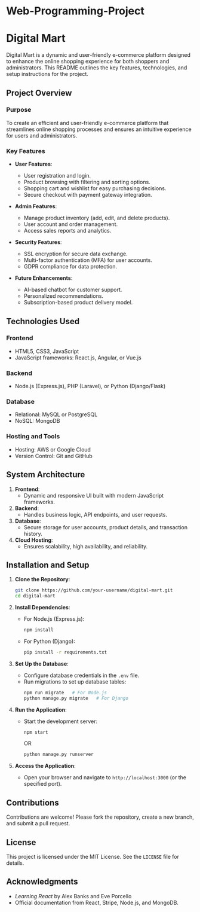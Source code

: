 # Web-Programming-Project
# Digital Mart

Digital Mart is a dynamic and user-friendly e-commerce platform designed to enhance the online shopping experience for both shoppers and administrators. This README outlines the key features, technologies, and setup instructions for the project.

## Project Overview

### Purpose
To create an efficient and user-friendly e-commerce platform that streamlines online shopping processes and ensures an intuitive experience for users and administrators.

### Key Features
- **User Features**:
  - User registration and login.
  - Product browsing with filtering and sorting options.
  - Shopping cart and wishlist for easy purchasing decisions.
  - Secure checkout with payment gateway integration.

- **Admin Features**:
  - Manage product inventory (add, edit, and delete products).
  - User account and order management.
  - Access sales reports and analytics.

- **Security Features**:
  - SSL encryption for secure data exchange.
  - Multi-factor authentication (MFA) for user accounts.
  - GDPR compliance for data protection.

- **Future Enhancements**:
  - AI-based chatbot for customer support.
  - Personalized recommendations.
  - Subscription-based product delivery model.

## Technologies Used

### Frontend
- HTML5, CSS3, JavaScript
- JavaScript frameworks: React.js, Angular, or Vue.js

### Backend
- Node.js (Express.js), PHP (Laravel), or Python (Django/Flask)

### Database
- Relational: MySQL or PostgreSQL
- NoSQL: MongoDB

### Hosting and Tools
- Hosting: AWS or Google Cloud
- Version Control: Git and GitHub

## System Architecture
1. **Frontend**: 
   - Dynamic and responsive UI built with modern JavaScript frameworks.
2. **Backend**:
   - Handles business logic, API endpoints, and user requests.
3. **Database**: 
   - Secure storage for user accounts, product details, and transaction history.
4. **Cloud Hosting**:
   - Ensures scalability, high availability, and reliability.

## Installation and Setup

1. **Clone the Repository**:
   ```bash
   git clone https://github.com/your-username/digital-mart.git
   cd digital-mart
   ```

2. **Install Dependencies**:
   - For Node.js (Express.js):
     ```bash
     npm install
     ```
   - For Python (Django):
     ```bash
     pip install -r requirements.txt
     ```

3. **Set Up the Database**:
   - Configure database credentials in the `.env` file.
   - Run migrations to set up database tables:
     ```bash
     npm run migrate   # For Node.js
     python manage.py migrate   # For Django
     ```

4. **Run the Application**:
   - Start the development server:
     ```bash
     npm start
     ```
     OR
     ```bash
     python manage.py runserver
     ```

5. **Access the Application**:
   - Open your browser and navigate to `http://localhost:3000` (or the specified port).

## Contributions
Contributions are welcome! Please fork the repository, create a new branch, and submit a pull request.

## License
This project is licensed under the MIT License. See the `LICENSE` file for details.

## Acknowledgments
- *Learning React* by Alex Banks and Eve Porcello
- Official documentation from React, Stripe, Node.js, and MongoDB.
